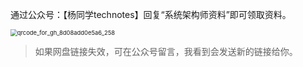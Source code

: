 通过公众号：【杨同学technotes】回复“系统架构师资料”即可领取资料。

<img src="https://technotes.oss-cn-shenzhen.aliyuncs.com/2022/qrcode_for_gh_8d08add0e5a6_258.jpg" alt="qrcode_for_gh_8d08add0e5a6_258" style="zoom: 67%;" />

> 如果网盘链接失效，可在公众号留言，我看到会发送新的链接给你。

